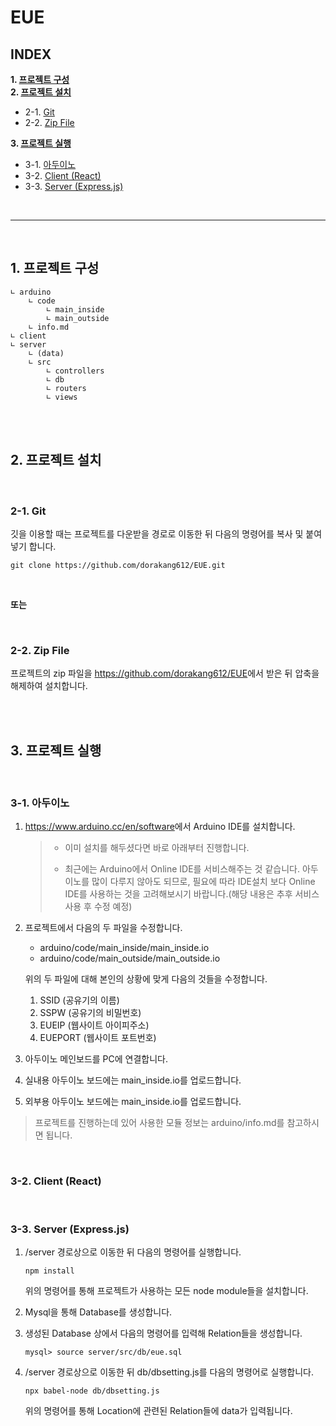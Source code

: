 # EUE

## INDEX

**1. [프로젝트 구성](#1.-프로젝트-구성)</br>**
**2. [프로젝트 설치](#2.-프로젝트-설치)**

- 2-1. [Git](#2-1.-Git)
- 2-2. [Zip File](#2-2.-Zip-File)

**3. [프로젝트 실행](#3.-프로젝트-실행)**

- 3-1. [아두이노](#3-1.-아두이노)
- 3-2. [Client (React)](<#3-2.-Client-(React)>)
- 3-3. [Server (Express.js)](<#3-3.-Server-(Express.js)>)

</br>

---

</br>

## 1. 프로젝트 구성

    ∟ arduino
        ∟ code
            ∟ main_inside
            ∟ main_outside
        ∟ info.md
    ∟ client
    ∟ server
        ∟ (data)
        ∟ src
            ∟ controllers
            ∟ db
            ∟ routers
            ∟ views

</br>
</br>

## 2. 프로젝트 설치

</br>

### 2-1. Git

깃을 이용할 때는 프로젝트를 다운받을 경로로 이동한 뒤 다음의 명령어를 복사 및 붙여넣기 합니다.

```console
git clone https://github.com/dorakang612/EUE.git
```

</br>

**또는**

</br>

### 2-2. Zip File

프로젝트의 zip 파일을 <https://github.com/dorakang612/EUE>에서 받은 뒤 압축을 해제하여 설치합니다.

</br>
</br>

## 3. 프로젝트 실행

</br>

### 3-1. 아두이노

1. <https://www.arduino.cc/en/software>에서 Arduino IDE를 설치합니다.

   > - 이미 설치를 해두셨다면 바로 아래부터 진행합니다.
   >
   > - 최근에는 Arduino에서 Online IDE를 서비스해주는 것 같습니다. 아두이노를 많이 다루지 않아도 되므로, 필요에 따라 IDE설치 보다 Online IDE를 사용하는 것을 고려해보시기 바랍니다.(해당 내용은 추후 서비스 사용 후 수정 예정)

2. 프로젝트에서 다음의 두 파일을 수정합니다.

   - arduino/code/main_inside/main_inside.io
   - arduino/code/main_outside/main_outside.io

   위의 두 파일에 대해 본인의 상황에 맞게 다음의 것들을 수정합니다.

   1. SSID (공유기의 이름)
   2. SSPW (공유기의 비밀번호)
   3. EUEIP (웹사이트 아이피주소)
   4. EUEPORT (웹사이트 포트번호)

3. 아두이노 메인보드를 PC에 연결합니다.
4. 실내용 아두이노 보드에는 main_inside.io를 업로드합니다.
5. 외부용 아두이노 보드에는 main_inside.io를 업로드합니다.

> 프로젝트를 진행하는데 있어 사용한 모듈 정보는 arduino/info.md를 참고하시면 됩니다.

</br>

### 3-2. Client (React)

</br>

### 3-3. Server (Express.js)

1. /server 경로상으로 이동한 뒤 다음의 명령어를 실행합니다.

   ```console
   npm install
   ```

   위의 명령어를 통해 프로젝트가 사용하는 모든 node module들을 설치합니다.

2. Mysql을 통해 Database를 생성합니다.

3. 생성된 Database 상에서 다음의 명령어를 입력해 Relation들을 생성합니다.

   ```console
   mysql> source server/src/db/eue.sql
   ```

4. /server 경로상으로 이동한 뒤 db/dbsetting.js를 다음의 명령어로 실행합니다.

   ```console
   npx babel-node db/dbsetting.js
   ```

   위의 명령어를 통해 Location에 관련된 Relation들에 data가 입력됩니다.
